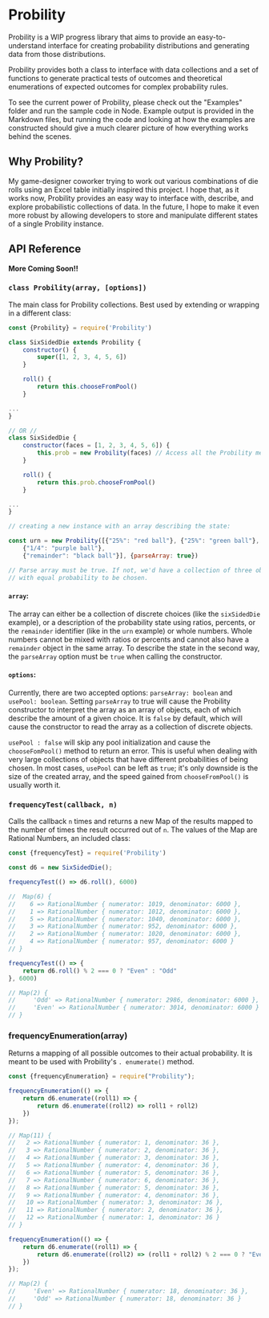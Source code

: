 # Probility

Probility is a WIP progress library that aims to provide an easy-to-understand interface for creating probability
distributions and generating data from those distributions.

Probility provides both a class to interface with data collections and a set of functions to generate practical tests of
outcomes and theoretical enumerations of expected outcomes for complex probability rules.

To see the current power of Probility, please check out the "Examples" folder and run the sample code in Node. Example
output is provided in the Markdown files, but running the code and looking at how the examples are constructed should
give a much clearer picture of how everything works behind the scenes.

## Why Probility?

My game-designer coworker trying to work out various combinations of die rolls using an Excel table initially inspired
this project. I hope that, as it works now, Probility provides an easy way to interface with, describe, and explore
probabilistic collections of data. In the future, I hope to make it even more robust by allowing developers to store and
manipulate different states of a single Probility instance.

## API Reference

**More Coming Soon!!**

### `class Probility(array, [options])`

The main class for Probility collections. Best used by extending or wrapping in a different class:

```Javascript
const {Probility} = require('Probility')

class SixSidedDie extends Probility {
    constructor() {
        super([1, 2, 3, 4, 5, 6])
    }

    roll() {
        return this.chooseFromPool()
    }

...
}

// OR //
class SixSidedDie {
    constructor(faces = [1, 2, 3, 4, 5, 6]) {
        this.prob = new Probility(faces) // Access all the Probility methods in the prob property
    }

    roll() {
        return this.prob.chooseFromPool()
    }

...
}

// creating a new instance with an array describing the state:

const urn = new Probility([{"25%": "red ball"}, {"25%": "green ball"},
    {"1/4": "purple ball"},
    {"remainder": "black ball"}], {parseArray: true})

// Parse array must be true. If not, we'd have a collection of three objects
// with equal probability to be chosen.
```

#### `array`:

The array can either be a collection of discrete choices (like the `sixSidedDie` example), or a description of the
probability state using ratios, percents, or the `remainder` identifier (like in the `urn` example) or whole numbers.
Whole numbers cannot be mixed with ratios or percents and cannot also have a `remainder` object in the same array. To
describe the state in the second way, the `parseArray` option must be `true` when calling the constructor.

#### `options`:

Currently, there are two accepted options: `parseArray: boolean` and `usePool: boolean`. Setting `parseArray` to true
will cause the Probility constructor to interpret the array as an array of objects, each of which describe the amount of
a given choice. It is `false` by default, which will cause the constructor to read the array as a collection of discrete
objects.

`usePool : false` will skip any pool initialization and cause the `chooseFomPool()` method to return an error. This is
useful when dealing with very large collections of objects that have different probabilities of being chosen. In most
cases, `usePool` can be left as `true`; it's only downside is the size of the created array, and the speed gained
from `chooseFromPool()` is usually worth it.

### `frequencyTest(callback, n)`

Calls the callback `n`  times and returns a new Map of the results mapped to the number of times the result occurred out
of `n`. The values of the Map are Rational Numbers, an included class:

```javascript
const {frequencyTest} = require('Probility')

const d6 = new SixSidedDie();

frequencyTest(() => d6.roll(), 6000)

//  Map(6) {
//    6 => RationalNumber { numerator: 1019, denominator: 6000 },
//    1 => RationalNumber { numerator: 1012, denominator: 6000 },
//    5 => RationalNumber { numerator: 1040, denominator: 6000 },
//    3 => RationalNumber { numerator: 952, denominator: 6000 },
//    2 => RationalNumber { numerator: 1020, denominator: 6000 },
//    4 => RationalNumber { numerator: 957, denominator: 6000 }
// }

frequencyTest(() => {
    return d6.roll() % 2 === 0 ? "Even" : "Odd"
}, 6000)

// Map(2) {
//     'Odd' => RationalNumber { numerator: 2986, denominator: 6000 },
//     'Even' => RationalNumber { numerator: 3014, denominator: 6000 }
// }
```

### frequencyEnumeration(array)

Returns a mapping of all possible outcomes to their actual probability. It is meant to be used with
Probility's `. enumerate()` method.

```javascript
const {frequencyEnumeration} = require("Probility");

frequencyEnumeration(() => {
    return d6.enumerate((roll1) => {
        return d6.enumerate((roll2) => roll1 + roll2)
    })
});

// Map(11) {
//   2 => RationalNumber { numerator: 1, denominator: 36 },
//   3 => RationalNumber { numerator: 2, denominator: 36 },
//   4 => RationalNumber { numerator: 3, denominator: 36 },
//   5 => RationalNumber { numerator: 4, denominator: 36 },
//   6 => RationalNumber { numerator: 5, denominator: 36 },
//   7 => RationalNumber { numerator: 6, denominator: 36 },
//   8 => RationalNumber { numerator: 5, denominator: 36 },
//   9 => RationalNumber { numerator: 4, denominator: 36 },
//   10 => RationalNumber { numerator: 3, denominator: 36 },
//   11 => RationalNumber { numerator: 2, denominator: 36 },
//   12 => RationalNumber { numerator: 1, denominator: 36 }
// }

frequencyEnumeration(() => {
    return d6.enumerate((roll1) => {
        return d6.enumerate((roll2) => (roll1 + roll2) % 2 === 0 ? "Even" : "Odd")
    })
});

// Map(2) {
//     'Even' => RationalNumber { numerator: 18, denominator: 36 },
//     'Odd' => RationalNumber { numerator: 18, denominator: 36 }
// }
```
